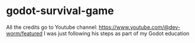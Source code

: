 # godot-survival-game

All the credits go to Youtube channel: https://www.youtube.com/@dev-worm/featured
I was just following his steps as part of my Godot education
